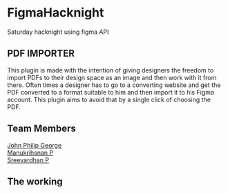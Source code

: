# FigmaHacknight
Saturday hacknight using figma API

## PDF IMPORTER  
This plugin is made with the intention of giving designers the freedom to import PDFs to their design space as an image and then work with it from there. Often times a designer has to go to a converting website and get the PDF converted to a format suitable to him and then import it to his Figma account. This plugin aims to avoid that by a single click of choosing the PDF.  

## Team Members
[John Philip George](https://github.com/johnforgit)  
[Manukrihsnan P](https://github.com/manukris-mk8)  
[Sreevardhan P](https://github.com/SreevardhanP)  

## The working
